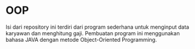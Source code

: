 # OOP

Isi dari repository ini terdiri dari program sederhana untuk menginput data karyawan dan menghitung gaji.
Pembuatan program ini menggunakan bahasa JAVA dengan metode Object-Oriented Programming.
